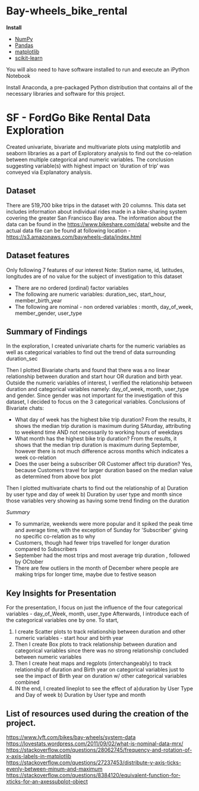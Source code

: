 # Bay-wheels_bike_rental

**Install**
- [NumPy](http://www.numpy.org/)
- [Pandas](http://pandas.pydata.org)
- [matplotlib](http://matplotlib.org/)
- [scikit-learn](http://scikit-learn.org/stable/)

You will also need to have software installed to run and execute an iPython Notebook

Install Anaconda, a pre-packaged Python distribution that contains all of the necessary libraries and software for this project.

# SF - FordGo Bike Rental Data Exploration

Created univariate, bivariate and multivariate plots using matplotlib and seaborn libraries as a part of Exploratory analysis to find out the co-relation between multiple categorical and numeric variables. The conclusion suggesting variable(s) with highest impact on ‘duration of trip’ was conveyed via Explanatory analysis.

## Dataset

There are 519,700 bike trips in the dataset with 20 columns. This data set includes information about individual rides made in a bike-sharing system covering the greater San Francisco Bay area. The information about the data can be found in the https://www.bikeshare.com/data/ website and the actual data file can be found at following location - https://s3.amazonaws.com/baywheels-data/index.html

## Dataset features
Only following 7 features of our interest Note: Station name, id, latitudes, longitudes are of no value for the subject of investigation to this dataset
- There are no ordered (ordinal) factor variables
- The following are numeric variables: duration_sec, start_hour, member_birth_year
- The following are nominal - non ordered variables : month, day_of_week, member_gender, user_type

## Summary of Findings

In the exploration, I created univariate charts for the numeric variables as well as categorical variables to find out the trend of data surrounding duration_sec

Then I plotted Bivariate charts and found that there was a no linear relationship between duration and start hour OR duration and birth year.
Outside the numeric variables of interest, I verified the relationship between duration and categorical variables namely: day_of_week, month, user_type and gender. Since gender was not important for the investigation of this dataset, I decided to focus on the 3 categorical variables.
Conclusions of Bivariate chats:
- What day of week has the highest bike trip duration?
From the results, it shows the median trip duration is maximum during SAturday, attributing to weekend time AND not necessarily to working hours of weekdays
- What month has the highest bike trip duration?
From the results, it shows that the median trip duration is maximum during September, however there is not much difference across months which indicates a week co-relation
- Does the user being a subscriber OR Customer affect trip duration?
Yes, because Customers travel for larger duration based on the median value as determined from above box plot

Then I plotted multivariate charts to find out the relationship of a) Duration by user type and day of week b)
Duration by user type and month since those variables very showing as having some trend finding on the duration

*Summary*
- To summarize, weekends were more popular and it spiked the peak time and average time, with the exception of Sunday for 'Subscriber' giving no specific co-relation as to why
- Customers, though had fewer trips travelled for longer duration compared to Subscribers
- September had the most trips and most average trip duration , followed by OCtober
- There are few outliers in the month of December where people are making trips for longer time, maybe due to festive season

## Key Insights for Presentation

For the presentation, I focus on just the influence of the four categorical variables - day_of_Week, month, user_type
Afterwards, I introduce each of the categorical variables one by one. To start,
1) I create Scatter plots to track relationship between duration and other numeric variables - start hour and birth year
2) Then I create Box plots to track relationship between duration and categorical variables since there was no strong relationship concluded between numeric variables
3) Then I create heat maps and regplots (interchangeably) to track relationship of duration and Birth year on categorical variables just to see the impact of Birth year on duration w/ other categorical variables combined
4) IN the end, I created lineplot to see the effect of a)duration by User Type and Day of week b) Duration by User type and month

## List of resources used during the creation of the project.
https://www.lyft.com/bikes/bay-wheels/system-data
https://lovestats.wordpress.com/2011/09/02/what-is-nominal-data-mrx/
https://stackoverflow.com/questions/28062745/frequency-and-rotation-of-x-axis-labels-in-matplotlib
https://stackoverflow.com/questions/27237453/distribute-y-axis-ticks-evenly-between-minum-and-maximum
https://stackoverflow.com/questions/8384120/equivalent-function-for-xticks-for-an-axessubplot-object
